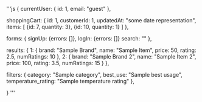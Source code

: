 '''js
{
  currentUser: {
    id: 1,
    email: "guest"
  },

  shoppingCart: {
    id: 1,
    customerId: 1,
    updatedAt: "some date representation",
    items: [
      {id: 7, quantity: 3},
      {id: 10, quantity: 1}
    ]
  },

  forms: {
    signUp: {errors: []},
    logIn: {errors: []}
    search: ""
  },

  results: {
    1: {
      brand: "Sample Brand",
      name: "Sample Item",
      price: 50,
      rating: 2.5,
      numRatings: 10
    },
    2: {
      brand: "Sample Brand 2",
      name: "Sample Item 2",
      price: 100,
      rating: 3.5,
      numRatings: 15
    }
  },

  filters: {
    category: "Sample category",
    best_use: "Sample best usage",
    temperature_rating: "Sample temperature rating"
  },

}
'''
